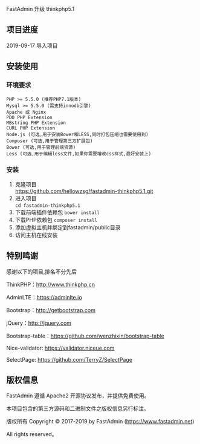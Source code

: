 FastAdmin 升级 thinkphp5.1


## **项目进度**
2019-09-17  导入项目

## **安装使用**
### **环境要求**
```
PHP >= 5.5.0 (推荐PHP7.1版本)
Mysql >= 5.5.0 (需支持innodb引擎)
Apache 或 Nginx
PDO PHP Extension
MBstring PHP Extension
CURL PHP Extension
Node.js (可选,用于安装Bower和LESS,同时打包压缩也需要使用到)
Composer (可选,用于管理第三方扩展包)
Bower (可选,用于管理前端资源)
Less (可选,用于编辑less文件,如果你需要增改css样式,最好安装上)
```
### **安装**
1. 克隆项目  
https://github.com/hellowzsg/fastadmin-thinkphp5.1.git
2. 进入项目  
`cd fastadmin-thinkphp5.1`
2. 下载前端插件依赖包
`bower install`
3. 下载PHP依赖包
`composer install`
4. 添加虚拟主机并绑定到fastadmin/public目录
5. 访问主机在线安装

## **特别鸣谢**

感谢以下的项目,排名不分先后

ThinkPHP：http://www.thinkphp.cn

AdminLTE：https://adminlte.io

Bootstrap：http://getbootstrap.com

jQuery：http://jquery.com

Bootstrap-table：https://github.com/wenzhixin/bootstrap-table

Nice-validator: https://validator.niceue.com

SelectPage: https://github.com/TerryZ/SelectPage

## **版权信息**

FastAdmin 遵循 Apache2 开源协议发布，并提供免费使用。

本项目包含的第三方源码和二进制文件之版权信息另行标注。

版权所有 Copyright © 2017-2019 by FastAdmin (https://www.fastadmin.net)

All rights reserved。
